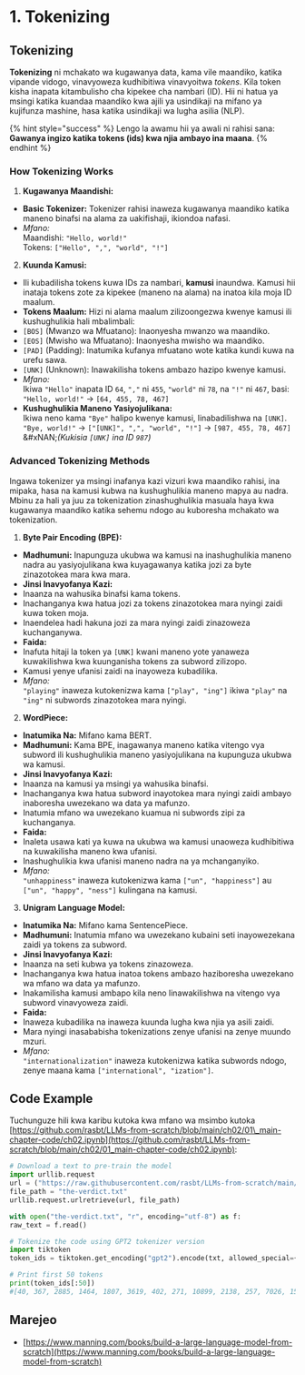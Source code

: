 # 1. Tokenizing

## Tokenizing

**Tokenizing** ni mchakato wa kugawanya data, kama vile maandiko, katika vipande vidogo, vinavyoweza kudhibitiwa vinavyoitwa _tokens_. Kila token kisha inapata kitambulisho cha kipekee cha nambari (ID). Hii ni hatua ya msingi katika kuandaa maandiko kwa ajili ya usindikaji na mifano ya kujifunza mashine, hasa katika usindikaji wa lugha asilia (NLP).

{% hint style="success" %}
Lengo la awamu hii ya awali ni rahisi sana: **Gawanya ingizo katika tokens (ids) kwa njia ambayo ina maana**.
{% endhint %}

### **How Tokenizing Works**

1. **Kugawanya Maandishi:**
* **Basic Tokenizer:** Tokenizer rahisi inaweza kugawanya maandiko katika maneno binafsi na alama za uakifishaji, ikiondoa nafasi.
* _Mfano:_\
Maandishi: `"Hello, world!"`\
Tokens: `["Hello", ",", "world", "!"]`
2. **Kuunda Kamusi:**
* Ili kubadilisha tokens kuwa IDs za nambari, **kamusi** inaundwa. Kamusi hii inataja tokens zote za kipekee (maneno na alama) na inatoa kila moja ID maalum.
* **Tokens Maalum:** Hizi ni alama maalum zilizoongezwa kwenye kamusi ili kushughulikia hali mbalimbali:
* `[BOS]` (Mwanzo wa Mfuatano): Inaonyesha mwanzo wa maandiko.
* `[EOS]` (Mwisho wa Mfuatano): Inaonyesha mwisho wa maandiko.
* `[PAD]` (Padding): Inatumika kufanya mfuatano wote katika kundi kuwa na urefu sawa.
* `[UNK]` (Unknown): Inawakilisha tokens ambazo hazipo kwenye kamusi.
* _Mfano:_\
Ikiwa `"Hello"` inapata ID `64`, `","` ni `455`, `"world"` ni `78`, na `"!"` ni `467`, basi:\
`"Hello, world!"` → `[64, 455, 78, 467]`
* **Kushughulikia Maneno Yasiyojulikana:**\
Ikiwa neno kama `"Bye"` halipo kwenye kamusi, linabadilishwa na `[UNK]`.\
`"Bye, world!"` → `["[UNK]", ",", "world", "!"]` → `[987, 455, 78, 467]`\
&#xNAN;_(Kukisia `[UNK]` ina ID `987`)_

### **Advanced Tokenizing Methods**

Ingawa tokenizer ya msingi inafanya kazi vizuri kwa maandiko rahisi, ina mipaka, hasa na kamusi kubwa na kushughulikia maneno mapya au nadra. Mbinu za hali ya juu za tokenization zinashughulikia masuala haya kwa kugawanya maandiko katika sehemu ndogo au kuboresha mchakato wa tokenization.

1. **Byte Pair Encoding (BPE):**
* **Madhumuni:** Inapunguza ukubwa wa kamusi na inashughulikia maneno nadra au yasiyojulikana kwa kuyagawanya katika jozi za byte zinazotokea mara kwa mara.
* **Jinsi Inavyofanya Kazi:**
* Inaanza na wahusika binafsi kama tokens.
* Inachanganya kwa hatua jozi za tokens zinazotokea mara nyingi zaidi kuwa token moja.
* Inaendelea hadi hakuna jozi za mara nyingi zaidi zinazoweza kuchanganywa.
* **Faida:**
* Inafuta hitaji la token ya `[UNK]` kwani maneno yote yanaweza kuwakilishwa kwa kuunganisha tokens za subword zilizopo.
* Kamusi yenye ufanisi zaidi na inayoweza kubadilika.
* _Mfano:_\
`"playing"` inaweza kutokenizwa kama `["play", "ing"]` ikiwa `"play"` na `"ing"` ni subwords zinazotokea mara nyingi.
2. **WordPiece:**
* **Inatumika Na:** Mifano kama BERT.
* **Madhumuni:** Kama BPE, inagawanya maneno katika vitengo vya subword ili kushughulikia maneno yasiyojulikana na kupunguza ukubwa wa kamusi.
* **Jinsi Inavyofanya Kazi:**
* Inaanza na kamusi ya msingi ya wahusika binafsi.
* Inachanganya kwa hatua subword inayotokea mara nyingi zaidi ambayo inaboresha uwezekano wa data ya mafunzo.
* Inatumia mfano wa uwezekano kuamua ni subwords zipi za kuchanganya.
* **Faida:**
* Inaleta usawa kati ya kuwa na ukubwa wa kamusi unaoweza kudhibitiwa na kuwakilisha maneno kwa ufanisi.
* Inashughulikia kwa ufanisi maneno nadra na ya mchanganyiko.
* _Mfano:_\
`"unhappiness"` inaweza kutokenizwa kama `["un", "happiness"]` au `["un", "happy", "ness"]` kulingana na kamusi.
3. **Unigram Language Model:**
* **Inatumika Na:** Mifano kama SentencePiece.
* **Madhumuni:** Inatumia mfano wa uwezekano kubaini seti inayowezekana zaidi ya tokens za subword.
* **Jinsi Inavyofanya Kazi:**
* Inaanza na seti kubwa ya tokens zinazoweza.
* Inachanganya kwa hatua inatoa tokens ambazo haziboresha uwezekano wa mfano wa data ya mafunzo.
* Inakamilisha kamusi ambapo kila neno linawakilishwa na vitengo vya subword vinavyoweza zaidi.
* **Faida:**
* Inaweza kubadilika na inaweza kuunda lugha kwa njia ya asili zaidi.
* Mara nyingi inasababisha tokenizations zenye ufanisi na zenye muundo mzuri.
* _Mfano:_\
`"internationalization"` inaweza kutokenizwa katika subwords ndogo, zenye maana kama `["international", "ization"]`.

## Code Example

Tuchunguze hili kwa karibu kutoka kwa mfano wa msimbo kutoka [https://github.com/rasbt/LLMs-from-scratch/blob/main/ch02/01\_main-chapter-code/ch02.ipynb](https://github.com/rasbt/LLMs-from-scratch/blob/main/ch02/01_main-chapter-code/ch02.ipynb):
```python
# Download a text to pre-train the model
import urllib.request
url = ("https://raw.githubusercontent.com/rasbt/LLMs-from-scratch/main/ch02/01_main-chapter-code/the-verdict.txt")
file_path = "the-verdict.txt"
urllib.request.urlretrieve(url, file_path)

with open("the-verdict.txt", "r", encoding="utf-8") as f:
raw_text = f.read()

# Tokenize the code using GPT2 tokenizer version
import tiktoken
token_ids = tiktoken.get_encoding("gpt2").encode(txt, allowed_special={"[EOS]"}) # Allow the user of the tag "[EOS]"

# Print first 50 tokens
print(token_ids[:50])
#[40, 367, 2885, 1464, 1807, 3619, 402, 271, 10899, 2138, 257, 7026, 15632, 438, 2016, 257, 922, 5891, 1576, 438, 568, 340, 373, 645, 1049, 5975, 284, 502, 284, 3285, 326, 11, 287, 262, 6001, 286, 465, 13476, 11, 339, 550, 5710, 465, 12036, 11, 6405, 257, 5527, 27075, 11]
```
## Marejeo

* [https://www.manning.com/books/build-a-large-language-model-from-scratch](https://www.manning.com/books/build-a-large-language-model-from-scratch)
